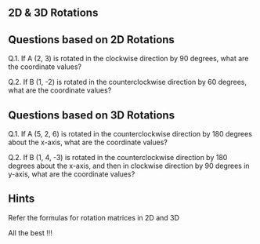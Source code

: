 ## 2D & 3D Rotations

## Questions based on 2D Rotations

Q.1. If A (2, 3) is rotated in the clockwise direction by 90 degrees, what are the coordinate values?

Q.2. If B (1, -2) is rotated in the counterclockwise direction by 60 degrees, what are the coordinate values?

## Questions based on 3D Rotations

Q.1. If A (5, 2, 6) is rotated in the counterclockwise direction by 180 degrees about the x-axis, what are the coordinate values?

Q.2. If B (1, 4, -3) is rotated in the counterclockwise direction by 180 degrees about the x-axis, and then in clockwise direction by 90 degrees in y-axis, what are the coordinate values?

## Hints

Refer the formulas for rotation matrices in 2D and 3D 

All the best !!!
